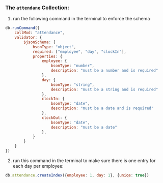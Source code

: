 ### The `attendane` Collection:

1. run the following command in the terminal to enforce the schema

```javascript
db.runCommand({
    collMod: "attendance",
    validator: {
        $jsonSchema: {
            bsonType: "object",
            required: ["employee", "day", "clockIn"],
            properties: {
                employee: {
                    bsonType: "number",
                    description: "must be a number and is required"
                },
                day: {
                    bsonType: "string",
                    description: "must be a string and is required"
                },
                clockIn: {
                    bsonType: "date",
                    description: "must be a date and is required"
                },
                clockOut: {
                    bsonType: "date",
                    description: "must be a date"
                },
            }
        }
    }
})
```

2. run this command in the terminal to make sure there is one entry for each day per employee:

```javascript
db.attendance.createIndex({employee: 1, day: 1}, {uniqe: true})
```